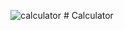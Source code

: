 ![calculator](https://github.com/user-attachments/assets/c93267a3-67e8-4630-b196-bc57a886faaf)
﻿# Calculator
